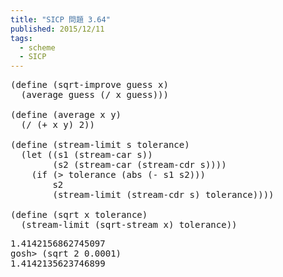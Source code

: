 ```yaml
---
title: "SICP 問題 3.64"
published: 2015/12/11
tags:
  - scheme
  - SICP
---
```



<pre class="code lang-scheme" data-lang="scheme" data-unlink><span class="synSpecial">(</span><span class="synStatement">define</span> <span class="synSpecial">(</span>sqrt-improve guess x<span class="synSpecial">)</span>
  <span class="synSpecial">(</span>average guess <span class="synSpecial">(</span><span class="synIdentifier">/</span> x guess<span class="synSpecial">)))</span>

<span class="synSpecial">(</span><span class="synStatement">define</span> <span class="synSpecial">(</span>average x y<span class="synSpecial">)</span>
  <span class="synSpecial">(</span><span class="synIdentifier">/</span> <span class="synSpecial">(</span><span class="synIdentifier">+</span> x y<span class="synSpecial">)</span> <span class="synConstant">2</span><span class="synSpecial">))</span>

<span class="synSpecial">(</span><span class="synStatement">define</span> <span class="synSpecial">(</span>stream-limit s tolerance<span class="synSpecial">)</span>
  <span class="synSpecial">(</span><span class="synStatement">let</span> <span class="synSpecial">((</span>s1 <span class="synSpecial">(</span>stream-car s<span class="synSpecial">))</span>
        <span class="synSpecial">(</span>s2 <span class="synSpecial">(</span>stream-car <span class="synSpecial">(</span>stream-cdr s<span class="synSpecial">))))</span>
    <span class="synSpecial">(</span><span class="synStatement">if</span> <span class="synSpecial">(</span><span class="synIdentifier">&gt;</span> tolerance <span class="synSpecial">(</span><span class="synIdentifier">abs</span> <span class="synSpecial">(</span><span class="synIdentifier">-</span> s1 s2<span class="synSpecial">)))</span>
        s2
        <span class="synSpecial">(</span>stream-limit <span class="synSpecial">(</span>stream-cdr s<span class="synSpecial">)</span> tolerance<span class="synSpecial">))))</span>

<span class="synSpecial">(</span><span class="synStatement">define</span> <span class="synSpecial">(</span><span class="synIdentifier">sqrt</span> x tolerance<span class="synSpecial">)</span>
  <span class="synSpecial">(</span>stream-limit <span class="synSpecial">(</span>sqrt-stream x<span class="synSpecial">)</span> tolerance<span class="synSpecial">))</span>
</pre>




<pre class="code" data-lang="" data-unlink>1.4142156862745097
gosh&gt; (sqrt 2 0.0001)
1.4142135623746899</pre>


